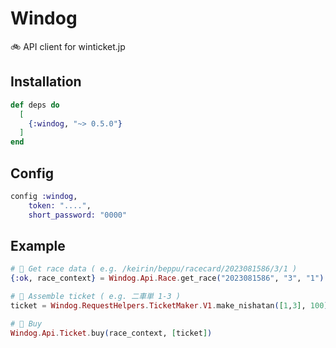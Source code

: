 # Windog

🚲 API client for winticket.jp  

## Installation

```elixir
def deps do
  [
    {:windog, "~> 0.5.0"}
  ]
end
```

## Config
```elixir
config :windog,
    token: "....",
    short_password: "0000"
```

## Example
```elixir
# 📅 Get race data ( e.g. /keirin/beppu/racecard/2023081586/3/1 )
{:ok, race_context} = Windog.Api.Race.get_race("2023081586", "3", "1")

# 🎫 Assemble ticket ( e.g. 二車単 1-3 )
ticket = Windog.RequestHelpers.TicketMaker.V1.make_nishatan([1,3], 100)

# 🤤 Buy
Windog.Api.Ticket.buy(race_context, [ticket])
```
